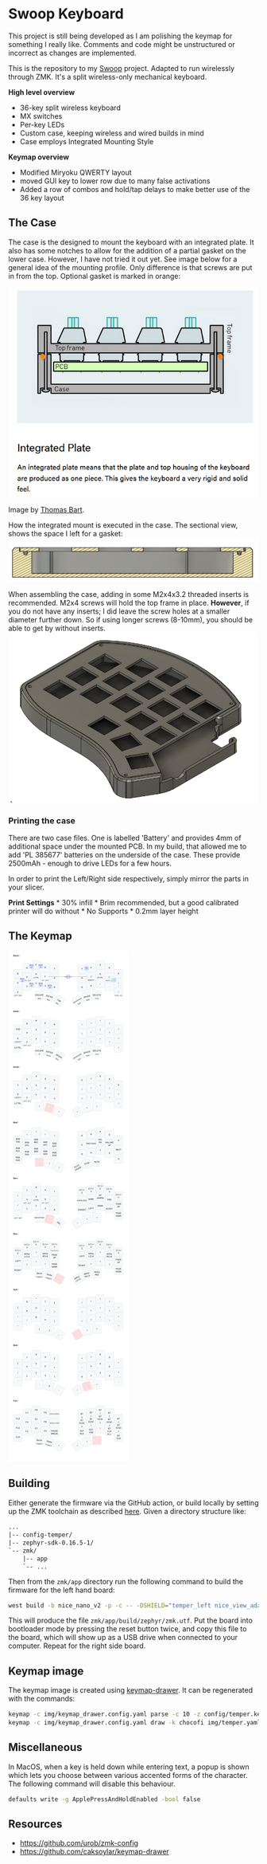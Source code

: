 Swoop Keyboard
=============== 

This project is still being developed as I am polishing the keymap for something I really like. Comments and code might be unstructured or incorrect as changes are implemented.

This is the repository to my [Swoop](https://github.com/jimmerricks/swoop) project. Adapted to run wirelessly through ZMK. It's a split wireless-only
mechanical keyboard.

**High level overview**

 * 36-key split wireless keyboard
 * MX switches
 * Per-key LEDs
 * Custom case, keeping wireless and wired builds in mind
 * Case employs Integrated Mounting Style

**Keymap overview**
 * Modified Miryoku QWERTY layout
 * moved GUI key to lower row due to many false activations
 * Added a row of combos and hold/tap delays to make better use of the 36 key layout

## The Case
The case is the designed to mount the keyboard with an integrated plate. It also has some notches to allow for the addition of a partial gasket on the lower case. However, I have not tried it out yet. 
See image below for a general idea of the mounting profile. Only difference is that screws are put in from the top. Optional gasket is marked in orange:

![case_mount](pictures/mount.png)

Image by [Thomas Bart](https://thomasbaart.nl/2019/04/07/cheat-sheet-custom-keyboard-mounting-styles/).

How the integrated mount is executed in the case. The sectional view, shows the space I left for a gasket:
![case_section](pictures/Case_section.png)

When assembling the case, adding in some M2x4x3.2 threaded inserts is recommended. M2x4 screws will hold the top frame in place. 
**However**, if you do not have any inserts; I did leave the screw holes at a smaller diameter further down. So if using longer screws (8-10mm), you should be able to get by without inserts.
![case_pic](pictures/Case.png)

### Printing the case
There are two case files. One is labelled 'Battery' and provides 4mm of additional space under the mounted PCB. In my build, that allowed me to add 'PL 385677' batteries on the underside of the case. These provide 2500mAh - enough to drive LEDs for a few hours.

In order to print the Left/Right side respectively, simply mirror the parts in your slicer. 

**Print Settings**
    * 30% infill
    * Brim recommended, but a good calibrated printer will do without
    * No Supports
    * 0.2mm layer height

## The Keymap
![keymap image](img/swoop.svg)


## Building

Either generate the firmware via the GitHub action, or build locally by setting
up the ZMK toolchain as described [here](https://zmk.dev/docs/development/setup).
Given a directory structure like:

```
...
|-- config-temper/
|-- zephyr-sdk-0.16.5-1/
`-- zmk/
    |-- app
    `-- ...
```

Then from the `zmk/app` directory run the following command to build the
firmware for the left hand board:

```sh
west build -b nice_nano_v2 -p -c -- -DSHIELD="temper_left nice_view_adapter nice_view_temper" -DZMK_CONFIG=../../config-temper-zmk/config -DZMK_EXTRA_MODULES=../../config-temper-zmk -DZephyr-sdk_DIR=../../zephyr-sdk-0.16.5-1/cmake
```

This will produce the file `zmk/app/build/zephyr/zmk.utf`. Put the board into
bootloader mode by pressing the reset button twice, and copy this file to the
board, which will show up as a USB drive when connected to your computer. Repeat
for the right side board.

## Keymap image

The keymap image is created using [keymap-drawer](https://github.com/caksoylar/keymap-drawer).
It can be regenerated with the commands:

```sh
keymap -c img/keymap_drawer.config.yaml parse -c 10 -z config/temper.keymap > img/temper.yaml
keymap -c img/keymap_drawer.config.yaml draw -k chocofi img/temper.yaml > img/temper.svg
```


## Miscellaneous

In MacOS, when a key is held down while entering text, a popup is shown which
lets you choose between various accented forms of the character. The following
command will disable this behaviour.

```sh
defaults write -g ApplePressAndHoldEnabled -bool false
```

## Resources

 * https://github.com/urob/zmk-config
 * https://github.com/caksoylar/keymap-drawer

